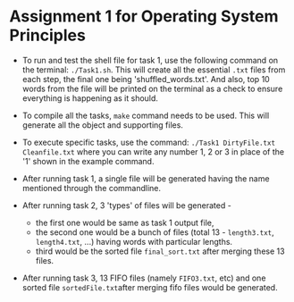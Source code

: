 # Assignment 1 for Operating System Principles

- To run and test the shell file for task 1, use the following command on the terminal: `./Task1.sh`. 
This will create all the essential `.txt` files from each step, the final one being 'shuffled_words.txt'.
And also, top 10 words from the file will be printed on the terminal as a check to ensure everything is happening as it should.

- To compile all the tasks, `make` command needs to be used. This will generate all the object and supporting files.
- To execute specific tasks, use the command: `./Task1 DirtyFile.txt Cleanfile.txt` where you can write any number 1, 2 or 3 in
place of the '1' shown in the example command.
- After running task 1, a single file will be generated having the name mentioned through the commandline.
- After running task 2, 3 'types' of files will be generated - 
    - the first one would be same as task 1 output file, 
    - the second one would be a bunch of files (total 13 - `length3.txt`, `length4.txt`, ...) having words with particular lengths.
    - third would be the sorted file `final_sort.txt` after merging these 13 files.
- After running task 3, 13 FIFO files (namely `FIFO3.txt`, etc) and one sorted file `sortedFile.txt`after merging fifo files would be
generated.